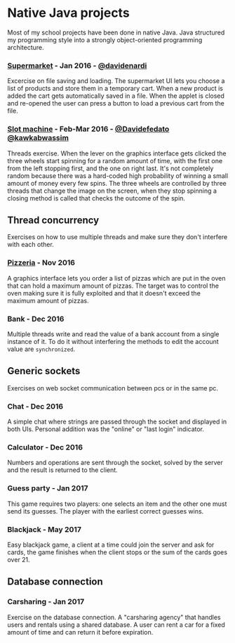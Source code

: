 # Native Java projects

Most of my school projects have been done in native Java. Java structured my programming style into a strongly object-oriented programming architecture.

### [Supermarket](https://github.com/Acerkacke/Prodotti-Grafica) - Jan 2016 - [@davidenardi](https://github.com/davidenardi)

Excercise on file saving and loading.
The supermarket UI lets you choose a list of products and store them in a temporary cart. When a new product is added the cart gets automatically saved in a file.
When the applet is closed and re-opened the user can press a button to load a previous cart from the file.

### [Slot machine](https://github.com/Acerkacke/SlotMachine) - Feb-Mar 2016 - [@Davidefedato](https://github.com/Davidefedato) [@kawkabwassim](https://github.com/kawkabwassim)

Threads exercise.
When the lever on the graphics interface gets clicked the three wheels start spinning for a random amount of time, with the first one from the left stopping first, and the one on right last.
It's not completely random because there was a hard-coded high probability of winning a small amount of money every few spins.
The three wheels are controlled by three threads that change the image on the screen, when they stop spinning a closing method is called that checks the outcome of the spin.

## Thread concurrency

Exercises on how to use multiple threads and make sure they don't interfere with each other.

### [Pizzeria](https://github.com/Acerkacke/PizzeriaClasse) - Nov 2016

A graphics interface lets you order a list of pizzas which are put in the oven that can hold a maximum amount of pizzas.
The target was to control the oven making sure it is fully exploited and that it doesn't exceed the maximum amount of pizzas.

### Bank - Dec 2016

Multiple threads write and read the value of a bank account from a single instance of it. To do it without interfering the methods to edit the account value are `synchronized`.

## Generic sockets

Exercises on web socket communication between pcs or in the same pc.

### Chat - Dec 2016

A simple chat where strings are passed through the socket and displayed in both UIs. Personal addition was the "online" or "last login" indicator.

### Calculator - Dec 2016

Numbers and operations are sent through the socket, solved by the server and the result is returned to the client.

### Guess party - Jan 2017

This game requires two players: one selects an item and the other one must send its guesses. The player with the earliest correct guesses wins.

### Blackjack - May 2017

Easy blackjack game, a client at a time could join the server and ask for cards, the game finishes when the client stops or the sum of the cards goes over 21.

## Database connection

### Carsharing - Jan 2017

Exercise on the database connection.
A "carsharing agency" that handles users and rentals using a shared database. A user can rent a car for a fixed amount of time and can return it before expiration.